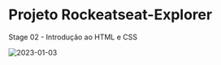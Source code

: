 # Projeto Rockeatseat-Explorer

Stage 02 - Introdução ao HTML e CSS

![2023-01-03](https://user-images.githubusercontent.com/93793289/210364514-6aa0782f-9872-4128-af1b-d16730850bbf.png)
